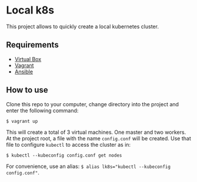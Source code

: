 # Local k8s

This project allows to quickly create a local kubernetes cluster.

## Requirements

* [Virtual Box](https://www.virtualbox.org/)
* [Vagrant](https://www.vagrantup.com/)
* [Ansible](https://www.ansible.com/)

## How to use

Clone this repo to your computer, change directory into the project and enter the following command:

```shell
$ vagrant up
```

This will create a total of 3 virtual machines. One master and two workers. At the project root, a file with the name
`config.conf` will be created. Use that file to configure `kubectl` to access the cluster as in:

```shell
$ kubectl --kubeconfig config.conf get nodes
```

For convenience, use an alias: `$ alias lk8s="kubectl --kubeconfig config.conf"`. 